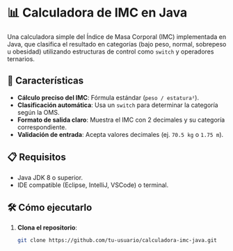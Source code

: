 # 📊 Calculadora de IMC en Java

Una calculadora simple del Índice de Masa Corporal (IMC) implementada en Java, que clasifica el resultado en categorías (bajo peso, normal, sobrepeso u obesidad) utilizando estructuras de control como `switch` y operadores ternarios.

## 🚀 Características
- **Cálculo preciso del IMC**: Fórmula estándar (`peso / estatura²`).
- **Clasificación automática**: Usa un `switch` para determinar la categoría según la OMS.
- **Formato de salida claro**: Muestra el IMC con 2 decimales y su categoría correspondiente.
- **Validación de entrada**: Acepta valores decimales (ej. `70.5 kg` o `1.75 m`).

## 📋 Requisitos
- Java JDK 8 o superior.
- IDE compatible (Eclipse, IntelliJ, VSCode) o terminal.

## 🛠️ Cómo ejecutarlo
1. **Clona el repositorio**:
   ```bash
   git clone https://github.com/tu-usuario/calculadora-imc-java.git
